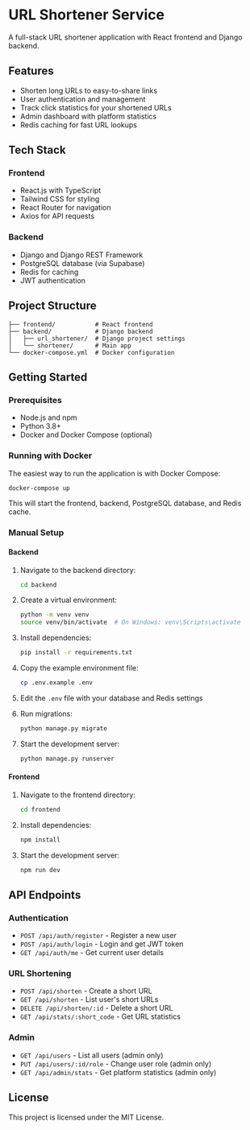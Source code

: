 # URL Shortener Service

A full-stack URL shortener application with React frontend and Django backend.

## Features

- Shorten long URLs to easy-to-share links
- User authentication and management
- Track click statistics for your shortened URLs
- Admin dashboard with platform statistics
- Redis caching for fast URL lookups

## Tech Stack

### Frontend
- React.js with TypeScript
- Tailwind CSS for styling
- React Router for navigation
- Axios for API requests

### Backend
- Django and Django REST Framework
- PostgreSQL database (via Supabase)
- Redis for caching
- JWT authentication

## Project Structure

```
├── frontend/           # React frontend
├── backend/            # Django backend
│   ├── url_shortener/  # Django project settings
│   └── shortener/      # Main app
└── docker-compose.yml  # Docker configuration
```

## Getting Started

### Prerequisites

- Node.js and npm
- Python 3.8+
- Docker and Docker Compose (optional)

### Running with Docker

The easiest way to run the application is with Docker Compose:

```bash
docker-compose up
```

This will start the frontend, backend, PostgreSQL database, and Redis cache.

### Manual Setup

#### Backend

1. Navigate to the backend directory:
   ```bash
   cd backend
   ```

2. Create a virtual environment:
   ```bash
   python -m venv venv
   source venv/bin/activate  # On Windows: venv\Scripts\activate
   ```

3. Install dependencies:
   ```bash
   pip install -r requirements.txt
   ```

4. Copy the example environment file:
   ```bash
   cp .env.example .env
   ```
   
5. Edit the `.env` file with your database and Redis settings

6. Run migrations:
   ```bash
   python manage.py migrate
   ```

7. Start the development server:
   ```bash
   python manage.py runserver
   ```

#### Frontend

1. Navigate to the frontend directory:
   ```bash
   cd frontend
   ```

2. Install dependencies:
   ```bash
   npm install
   ```

3. Start the development server:
   ```bash
   npm run dev
   ```

## API Endpoints

### Authentication
- `POST /api/auth/register` - Register a new user
- `POST /api/auth/login` - Login and get JWT token
- `GET /api/auth/me` - Get current user details

### URL Shortening
- `POST /api/shorten` - Create a short URL
- `GET /api/shorten` - List user's short URLs
- `DELETE /api/shorten/:id` - Delete a short URL
- `GET /api/stats/:short_code` - Get URL statistics

### Admin
- `GET /api/users` - List all users (admin only)
- `PUT /api/users/:id/role` - Change user role (admin only)
- `GET /api/admin/stats` - Get platform statistics (admin only)

## License

This project is licensed under the MIT License.